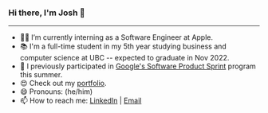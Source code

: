 ### Hi there, I'm Josh 👋
---
- 👨‍💻 I’m currently interning as a Software Engineer at Apple. 
- 📚 I'm a full-time student in my 5th year studying business and computer science at UBC -- expected to graduate in Nov 2022. 
- 🌱 I previously participated in [Google's Software Product Sprint](https://buildyourfuture.withgoogle.com/programs/softwareproductsprint/) program this summer.
- 😍 Check out my [portfolio](https://joshflchan.github.io/).
- 😄 Pronouns: (he/him)
- 📫 How to reach me: [LinkedIn](http://linkedin.com/in/joshflchan) | [Email](mailto:josh.fl.chan@gmail.com)



<!--
**joshflchan/joshflchan** is a ✨ _special_ ✨ repository because its `README.md` (this file) appears on your GitHub profile.

Here are some ideas to get you started:

- 🌱 I’m currently learning ...
- 👯 I’m looking to collaborate on ...
- 🤔 I’m looking for help with ...
- 💬 Ask me about ...
- ⚡ Fun fact: ...
